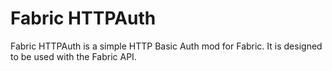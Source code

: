 # Fabric HTTPAuth

Fabric HTTPAuth is a simple HTTP Basic Auth mod for Fabric. It is designed to be used with the Fabric API.